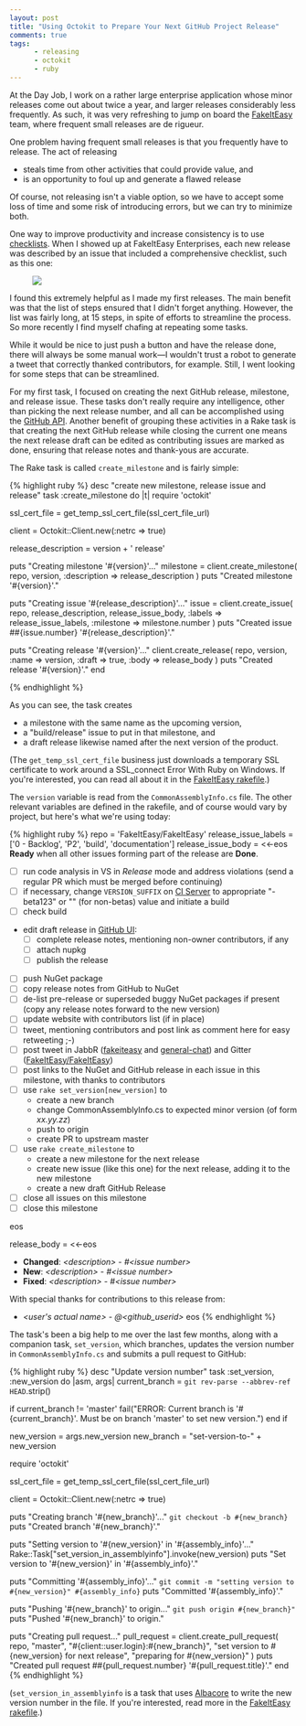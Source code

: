 ```yaml
---
layout: post
title: "Using Octokit to Prepare Your Next GitHub Project Release"
comments: true
tags: 
      - releasing
      - octokit
      - ruby
---
```


At the Day Job, I work on a rather large enterprise application whose
minor releases come out about twice a year, and larger releases
considerably less frequently.  As such, it was very refreshing to jump
on board the [FakeItEasy](http://fakeiteasy.github.io/) team, where
frequent small releases are de rigueur.

One problem having frequent small releases is that you
frequently have to release. The act of releasing

* steals time from other activities that could provide value, and
* is an opportunity to foul up and generate a flawed release

Of course, not releasing isn't a viable option, so we have to accept
some loss of time and some risk of introducing errors, but we can try
to minimize both.

One way to improve productivity and increase consistency is to use
[checklists][checklists].  When I showed up at FakeItEasy Enterprises,
each new release was described by an issue that included a
comprehensive checklist, such as this one:

<figure>
  <a href="https://github.com/FakeItEasy/FakeItEasy/issues/272"><img src="{{ site.image_dir }}/release_checklist.png"></a>
</figure>

I found this extremely helpful as I made my first releases. The main
benefit was that the list of steps ensured that I didn't forget
anything.  However, the list was fairly long, at 15 steps, in spite of
efforts to streamline the process. So more recently I find myself
chafing at repeating some tasks.

While it would be nice to just push a button and have the release
done, there will always be some manual work&mdash;I wouldn't trust a
robot to generate a tweet that correctly thanked contributors, for
example. Still, I went looking for some steps that can be
streamlined.

For my first task, I focused on creating the next GitHub release,
milestone, and release issue. These tasks don't really require any
intelligence, other than picking the next release number, and all can
be accomplished using the [GitHub API][githubapi]. Another benefit of
grouping these activities in a Rake task is that creating the next
GitHub release while closing the current one means the next release
draft can be edited as contributing issues are marked as done,
ensuring that release notes and thank-yous are accurate.

The Rake task is called `create_milestone` and is fairly simple:

{% highlight ruby %}
desc "create new milestone, release issue and release"
task :create_milestone do |t|
  require 'octokit'

  ssl_cert_file = get_temp_ssl_cert_file(ssl_cert_file_url)

  client = Octokit::Client.new(:netrc => true)

  release_description = version + ' release'

  puts "Creating milestone '#{version}'..."
  milestone = client.create_milestone(
    repo,
    version,
    :description => release_description
    )
  puts "Created milestone '#{version}'."

  puts "Creating issue '#{release_description}'..."
  issue = client.create_issue(
    repo,
    release_description,
    release_issue_body,
    :labels => release_issue_labels,
    :milestone => milestone.number
    )
  puts "Created issue \##{issue.number} '#{release_description}'."

  puts "Creating release '#{version}'..."
  client.create_release(
    repo,
    version,
    :name => version,
    :draft => true,
    :body => release_body
    )
  puts "Created release '#{version}'."
end

{% endhighlight %}

As you can see, the task creates

- a milestone with the same name as the upcoming version,
- a "build/release" issue to put in that milestone, and
- a draft release likewise named after the next version of the product.

(The `get_temp_ssl_cert_file` business just downloads a temporary SSL
certificate to work around a SSL_connect Error With Ruby on
Windows. If you're interested, you can read all about it in the
[FakeItEasy rakefile][rakefile].)

The `version` variable is read from the `CommonAssemblyInfo.cs`
file. The other relevant variables are defined in the rakefile, and of
course would vary by project, but here's what we're using today:

{% highlight ruby %}
repo = 'FakeItEasy/FakeItEasy'
release_issue_labels = ['0 - Backlog', 'P2', 'build', 'documentation']
release_issue_body = <<-eos
**Ready** when all other issues forming part of the release are **Done**.

- [ ] run code analysis in VS in *Release* mode and address violations (send a regular PR which must be merged before continuing)
- [ ] if necessary, change `VERSION_SUFFIX` on [CI Server](http://teamcity.codebetter.com/admin/editBuildParams.html?id=buildType:bt929)
      to appropriate "-beta123" or "" (for non-betas) value and initiate a build
- [ ] check build
-  edit draft release in [GitHub UI](https://github.com/FakeItEasy/FakeItEasy/releases):
    - [ ] complete release notes, mentioning non-owner contributors, if any
    - [ ] attach nupkg
    - [ ] publish the release
- [ ] push NuGet package
- [ ] copy release notes from GitHub to NuGet
- [ ] de-list pre-release or superseded buggy NuGet packages if present (copy any release notes forward to the new version)
- [ ] update website with contributors list (if in place)
- [ ] tweet, mentioning contributors and post link as comment here for easy retweeting ;-)
- [ ] post tweet in JabbR ([fakeiteasy][1] and [general-chat][2]) and Gitter ([FakeItEasy/FakeItEasy][3])
- [ ] post links to the NuGet and GitHub release in each issue in this milestone, with thanks to contributors
- [ ] use `rake set_version[new_version]` to 
    - create a new branch
    - change CommonAssemblyInfo.cs to expected minor version (of form _xx.yy.zz_)
    - push to origin
    - create PR to upstream master
- [ ] use `rake create_milestone` to
    - create a new milestone for the next release
    - create new issue (like this one) for the next release, adding it to the new milestone
    - create a new draft GitHub Release 
- [ ] close all issues on this milestone
- [ ] close this milestone

[1]: https://jabbr.net/#/rooms/fakeiteasy
[2]: https://jabbr.net/#/rooms/general-chat
[3]: https://gitter.im/FakeItEasy/FakeItEasy
eos

release_body = <<-eos
* **Changed**: _&lt;description&gt;_ - _#&lt;issue number&gt;_
* **New**: _&lt;description&gt;_ - _#&lt;issue number&gt;_
* **Fixed**: _&lt;description&gt;_ - _#&lt;issue number&gt;_

With special thanks for contributions to this release from:

* _&lt;user's actual name&gt;_ - _@&lt;github_userid&gt;_
eos
{% endhighlight %}

The task's been a big help to me over the last few months, along with a companion task, `set_version`, which branches, updates the version number in `CommonAssemblyInfo.cs` and submits a pull request to GitHub:

{% highlight ruby %}
desc "Update version number"
task :set_version, :new_version do |asm, args|
  current_branch = `git rev-parse --abbrev-ref HEAD`.strip()
  
  if current_branch != 'master'
    fail("ERROR: Current branch is '#{current_branch}'. Must be on branch 'master' to set new version.")
  end if

  new_version = args.new_version
  new_branch = "set-version-to-" + new_version

  require 'octokit'

  ssl_cert_file = get_temp_ssl_cert_file(ssl_cert_file_url)

  client = Octokit::Client.new(:netrc => true)

  puts "Creating branch '#{new_branch}'..."
  `git checkout -b #{new_branch}`
  puts "Created branch '#{new_branch}'."

  puts "Setting version to '#{new_version}' in '#{assembly_info}'..."
  Rake::Task["set_version_in_assemblyinfo"].invoke(new_version)
  puts "Set version to '#{new_version}' in '#{assembly_info}'."

  puts "Committing '#{assembly_info}'..."
  `git commit -m "setting version to #{new_version}" #{assembly_info}`
  puts "Committed '#{assembly_info}'."

  puts "Pushing '#{new_branch}' to origin..."
  `git push origin #{new_branch}"`
  puts "Pushed '#{new_branch}' to origin."

  puts "Creating pull request..."
  pull_request = client.create_pull_request(
    repo,
    "master",
    "#{client::user.login}:#{new_branch}",
    "set version to #{new_version} for next release",
    "preparing for #{new_version}"
  )
  puts "Created pull request \##{pull_request.number} '#{pull_request.title}'."
end
{% endhighlight %}

(`set_version_in_assemblyinfo` is a task that uses
[Albacore][albacore] to write the new version number in the file. If
you're interested, read more in the [FakeItEasy rakefile][rakefile].)

[checklists]: http://atulgawande.com/book/the-checklist-manifesto/
[githubapi]: https://developer.github.com/v3/
[rakefile]: https://github.com/FakeItEasy/FakeItEasy/blob/21a386b3f85cda7220e130ec554c5a547209b4b5/rakefile.rb
[albacore]: http://albacorebuild.net/
